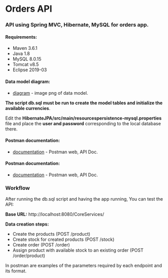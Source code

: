 # Orders API
### API using Spring MVC, Hibernate, MySQL for orders app.

#### Requirements:
- Maven 3.6.1
- Java 1.8
- MySQL 8.0.15
- Tomcat v8.5
- Eclipse 2019-03


#### Data model diagram: 

* [diagram] - image png of data model.

**The script db.sql must be run to create the model tables and initialize the available currencies**.

Edit the **HibernateJPA/src/main/resourcespersistence-mysql.properties** file and place the **user and password** corresponding to the local database there.

#### Postman documentation:
* [documentation] - Postman web, API Doc.


#### Postman documentation:
* [documentation] - Postman web, API Doc.

### Workflow 

After running the db.sql script and having the app running, You can test the API:

**Base URL:** http://localhost:8080/CoreServices/

**Data creation steps:**

- Create the products (POST /product)
- Create stock for created products (POST /stock)
- Create order (POST /order)
- Assign product with available stock to an existing order (POST /order/product)

In postman are examples of the parameters required by each endpoint and its format.


 [diagram]: <https://drive.google.com/file/d/1AU8FaPivvhCGuhYxES9esblXC5RQH74a/view?usp=sharing>
 [documentation]: <https://documenter.getpostman.com/view/349031/S1LpZrcP>
